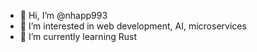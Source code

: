 - 👋 Hi, I’m @nhapp993
- 👀 I’m interested in web development, AI, microservices
- 🌱 I’m currently learning Rust

<!---
nhapp993/nhapp993 is a ✨ special ✨ repository because its `README.md` (this file) appears on your GitHub profile.
You can click the Preview link to take a look at your changes.
--->
